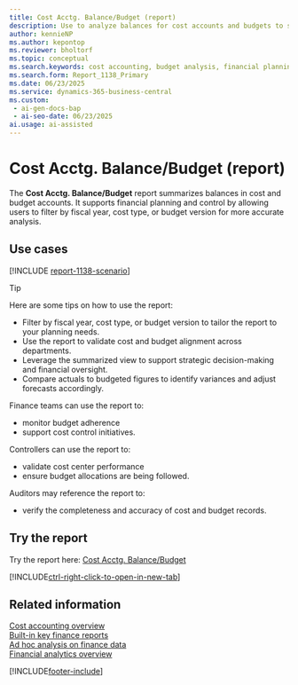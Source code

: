 ```yaml
---
title: Cost Acctg. Balance/Budget (report)
description: Use to analyze balances for cost accounts and budgets to support financial planning and control. Summarizes balances in cost and budget accounts. Filter by fiscal year, cost type, or budget version for accuracy.
author: kennieNP
ms.author: kepontop
ms.reviewer: bholtorf
ms.topic: conceptual
ms.search.keywords: cost accounting, budget analysis, financial planning
ms.search.form: Report_1138_Primary
ms.date: 06/23/2025
ms.service: dynamics-365-business-central
ms.custom:
 - ai-gen-docs-bap
 - ai-seo-date: 06/23/2025
ai.usage: ai-assisted
---
```


# Cost Acctg. Balance/Budget (report)

The **Cost Acctg. Balance/Budget** report summarizes balances in cost and budget accounts. It supports financial planning and control by allowing users to filter by fiscal year, cost type, or budget version for more accurate analysis.

## Use cases

[!INCLUDE [report-1138-scenario](../includes/report-1138-scenario-include.md)]

> [!TIP]
> Here are some tips on how to use the report:
>
> * Filter by fiscal year, cost type, or budget version to tailor the report to your planning needs.
> * Use the report to validate cost and budget alignment across departments.
> * Leverage the summarized view to support strategic decision-making and financial oversight.
> * Compare actuals to budgeted figures to identify variances and adjust forecasts accordingly.

Finance teams can use the report to:
* monitor budget adherence
* support cost control initiatives.

Controllers can use the report to:
* validate cost center performance
* ensure budget allocations are being followed.

Auditors may reference the report to:
* verify the completeness and accuracy of cost and budget records.


## Try the report

Try the report here: [Cost Acctg. Balance/Budget](https://businesscentral.dynamics.com?report=1138)

[!INCLUDE[ctrl-right-click-to-open-in-new-tab](../includes/ctrl-right-click-to-open-in-new-tab.md)]


## Related information

[Cost accounting overview](../finance-manage-cost-accounting.md)   
[Built-in key finance reports](../finance-reports.md)  
[Ad hoc analysis on finance data](../ad-hoc-analysis-finance.md)  
[Financial analytics overview](../bi.md)  

[!INCLUDE[footer-include](../includes/footer-banner.md)]